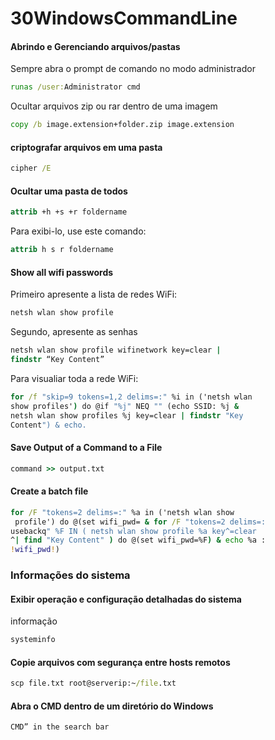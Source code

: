 # 30WindowsCommandLine


#### Abrindo e Gerenciando arquivos/pastas

Sempre abra o prompt de comando no modo administrador

```cmd
runas /user:Administrator cmd

```

Ocultar arquivos zip ou rar dentro de uma imagem

```cmd
copy /b image.extension+folder.zip image.extension
```


#### criptografar arquivos em uma pasta

```cmd
cipher /E
```


#### Ocultar uma pasta de todos

```cmd
attrib +h +s +r foldername
```

Para exibi-lo, use este comando:

```cmd
attrib h s r foldername
```


#### Show all wifi passwords

Primeiro apresente a lista de redes WiFi:

```cmd
netsh wlan show profile
```

Segundo, apresente as senhas

```cmd
netsh wlan show profile wifinetwork key=clear |
findstr “Key Content”
```

Para visualiar toda a rede WiFi:

```cmd
for /f "skip=9 tokens=1,2 delims=:" %i in ('netsh wlan
show profiles') do @if "%j" NEQ "" (echo SSID: %j &
netsh wlan show profiles %j key=clear | findstr "Key
Content") & echo.
```


#### Save Output of a Command to a File

```cmd
command >> output.txt
```


#### Create a batch file

```cmd
for /F "tokens=2 delims=:" %a in ('netsh wlan show
 profile') do @(set wifi_pwd= & for /F "tokens=2 delims=:
usebackq" %F IN ( netsh wlan show profile %a key^=clear
^| find "Key Content" ) do @(set wifi_pwd=%F) & echo %a :
!wifi_pwd!)
```


### Informações do sistema

#### Exibir operação e configuração detalhadas do sistema
informação

```cmd
systeminfo
```

#### Copie arquivos com segurança entre hosts remotos

```cmd
scp file.txt root@serverip:~/file.txt
```


#### Abra o CMD dentro de um diretório do Windows

```cmd
CMD” in the search bar
```

